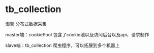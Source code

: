 # tb_collection
淘宝 分布式数据采集

master端：cookiePool 包含了cookie池以及访问后台以及api，请求制作

slave端：tb_collection 爬虫程序，可以拓展到多个机器上


